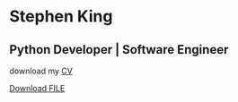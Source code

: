 # Stephen King

## Python Developer | Software Engineer

download my [CV](https://github.com/Stephen-RA-King/cv/blob/main/Stephen_King_CV.pdf)

<a id="raw-url" href="https://raw.githubusercontent.com/stephen-ra-king/cv/main/Stephen_King_CV.pdf">Download FILE</a>


